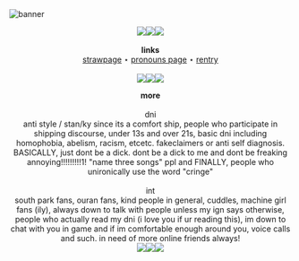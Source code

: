 
<picture>
 <img alt="banner" src="https://i.postimg.cc/tJW8TmHW/marshi-banner-test.jpg">
</picture>

<p align="center">
   <img src="https://i.postimg.cc/xdmZg4c7/chainsbanner.gif"><img src="https://i.postimg.cc/xdmZg4c7/chainsbanner.gif"><img src="https://i.postimg.cc/xdmZg4c7/chainsbanner.gif"><br>
 <br>
  <b>links</b><br>
  <a href="https://urinalshitter.straw.page/">strawpage</a> ⋆
  <a href="https://en.pronouns.page/@urinalshitter">pronouns page</a> ⋆
  <a href="https://rentry.co/urinalshitter">rentry</a>
   <br><br>
   <img src="https://i.postimg.cc/xdmZg4c7/chainsbanner.gif"><img src="https://i.postimg.cc/xdmZg4c7/chainsbanner.gif"><img src="https://i.postimg.cc/xdmZg4c7/chainsbanner.gif">
<p align="center">
<b>more</b><br>
  <br>
<centre>dni</centre><br>
<centre>anti style / stan/ky since its a comfort ship, people who participate in shipping discourse, under 13s and over 21s, basic dni including homophobia, abelism, racism, etcetc. fakeclaimers or anti self diagnosis. BASICALLY, just dont be a dick. dont be a dick to me and dont be freaking annoying!!!!!!!!!1! "name three songs" ppl and FINALLY, people who unironically use the word "cringe"  </centre><br>
  <br>
<centre>int</centre><br>
<centre>south park fans, ouran fans, kind people in general, cuddles, machine girl fans (ily), always down to talk with people unless my ign says otherwise, people who actually read my dni (i love you if ur reading this), im down to chat with you in game and if im comfortable enough around you, voice calls and such. in need of more online friends always! </centre><br>
    <img src="https://i.postimg.cc/xdmZg4c7/chainsbanner.gif"><img src="https://i.postimg.cc/xdmZg4c7/chainsbanner.gif"><img src="https://i.postimg.cc/xdmZg4c7/chainsbanner.gif">
</p>
